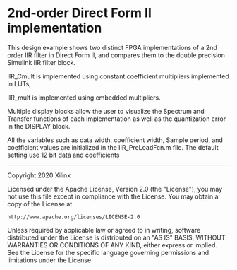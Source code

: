# 2nd-order Direct Form II implementation

This design example shows two distinct FPGA implementations of a 2nd order IIR filter in Direct Form II, and compares them to the double precision Simulink IIR filter block.

IIR_Cmult is implemented using constant coefficient multipliers implemented in LUTs,

IIR_mult is implemented using embedded multipliers.

Multiple display blocks allow the user to visualize the Spectrum and Transfer functions of each implementation as well as the quantization error in the DISPLAY block.

All the variables such as data width, coefficient width, Sample period, and coefficient values are initialized in the IIR_PreLoadFcn.m file. The default setting use 12 bit data and coefficients

------------
Copyright 2020 Xilinx

Licensed under the Apache License, Version 2.0 (the "License");
you may not use this file except in compliance with the License.
You may obtain a copy of the License at

    http://www.apache.org/licenses/LICENSE-2.0

Unless required by applicable law or agreed to in writing, software
distributed under the License is distributed on an "AS IS" BASIS,
WITHOUT WARRANTIES OR CONDITIONS OF ANY KIND, either express or implied.
See the License for the specific language governing permissions and
limitations under the License.
